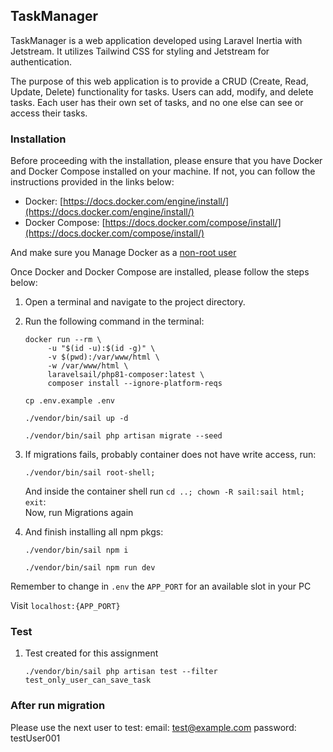 ## TaskManager

TaskManager is a web application developed using Laravel Inertia with Jetstream. It utilizes Tailwind CSS for styling
and Jetstream for authentication.

The purpose of this web application is to provide a CRUD (Create, Read, Update, Delete) functionality for tasks. Users
can add, modify, and delete tasks. Each user has their own set of tasks, and no one else can see or access their tasks.

### Installation

Before proceeding with the installation, please ensure that you have Docker and Docker Compose installed on your
machine. If not, you can follow the instructions provided in the links below:

- Docker: [https://docs.docker.com/engine/install/](https://docs.docker.com/engine/install/)
- Docker Compose: [https://docs.docker.com/compose/install/](https://docs.docker.com/compose/install/)

And make sure you Manage Docker as a [non-root user](https://docs.docker.com/engine/install/linux-postinstall/)


Once Docker and Docker Compose are installed, please follow the steps below:

1. Open a terminal and navigate to the project directory.

2. Run the following command in the terminal:

   ```shell 
   docker run --rm \
        -u "$(id -u):$(id -g)" \
        -v $(pwd):/var/www/html \
        -w /var/www/html \
        laravelsail/php81-composer:latest \
        composer install --ignore-platform-reqs
   ```
   
    ```shell
    cp .env.example .env
    ```

    ```shell
    ./vendor/bin/sail up -d 
    ```

    ```shell
    ./vendor/bin/sail php artisan migrate --seed
    ```

3. If migrations fails, probably container does not have write access, run:

    ```shell
    ./vendor/bin/sail root-shell;
    ```
   And inside the container shell run `cd ..; chown -R sail:sail html; exit`: \
   Now, run Migrations again 


4. And finish installing all npm pkgs: 

    ```shell
    ./vendor/bin/sail npm i 
    ```       
    
    ```shell
    ./vendor/bin/sail npm run dev
    ```
    
Remember to change in `.env` the `APP_PORT` for an available slot in your PC

Visit `localhost:{APP_PORT}`

### Test

 1. Test created for this assignment
    ```shell
    ./vendor/bin/sail php artisan test --filter test_only_user_can_save_task
    ```


### After run migration

Please use the next user to test:
    email:    test@example.com
    password: testUser001

